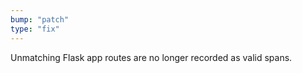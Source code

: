 ```yaml
---
bump: "patch"
type: "fix"
---
```


Unmatching Flask app routes are no longer recorded as valid spans.

